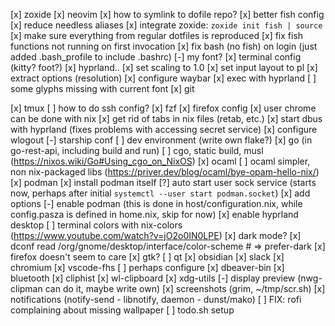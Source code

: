 [x] zoxide
[x] neovim
  [x] how to symlink to dofile repo?
[x] better fish config
  [x] reduce needless aliases
  [x] integrate zoxide: `zoxide init fish | source`
  [x] make sure everything from regular dotfiles is reproduced
  [x] fix fish functions not running on first invocation
  [x] fix bash (no fish) on login (just added .bash_profile to include .bashrc)
[-] my font?
[x] terminal config (kitty? foot?)
[x] hyprland..
  [x] set scaling to 1.0
  [x] set input layout to pl
  [x] extract options (resolution)
  [x] configure waybar
    [x] exec with hyprland
    [ ] some glyphs missing with current font
[x] git

[x] tmux
[ ] how to do ssh config?
[x] fzf
[x] firefox config
  [x] user chrome can be done with nix
[x] get rid of tabs in nix files (retab, etc.)
[x] start dbus with hyprland (fixes problems with accessing secret service)
[x] configure wlogout
[-] starship conf
[ ] dev environment (write own flake?)
  [x] go (in go-rest-api, including build and run)
  [ ] cgo, static build, musl (https://nixos.wiki/Go#Using_cgo_on_NixOS)
  [x] ocaml
  [ ] ocaml simpler, non nix-packaged libs (https://priver.dev/blog/ocaml/bye-opam-hello-nix/)
[x] podman
  [x] install podman itself
  [?] auto start user sock service (starts now, perhaps after initial `systemctl --user start podman.socket`)
[x] add options
  [-] enable podman (this is done in host/configuration.nix, while config.pasza is defined in home.nix, skip for now)
  [x] enable hyprland desktop
[ ] terminal colors with nix-colors (https://www.youtube.com/watch?v=jO2o0IN0LPE)
[x] dark mode?
  [x] dconf read /org/gnome/desktop/interface/color-scheme # => prefer-dark
  [x] firefox doesn't seem to care
  [x] gtk?
  [ ] qt
[x] obsidian
[x] slack
[x] chromium
[x] vscode-fhs
  [ ] perhaps configure
[x] dbeaver-bin
[x] bluetooth
[x] cliphist
  [x] wl-clipboard
  [x] xdg-utils
  [-] display preview (nwg-clipman can do it, maybe write own)
[x] screenshots (grim, ~/tmp/scr.sh)
[x] notifications (notify-send - libnotify, daemon - dunst/mako)
[ ] FIX: rofi complaining about missing wallpaper
[ ] todo.sh setup
